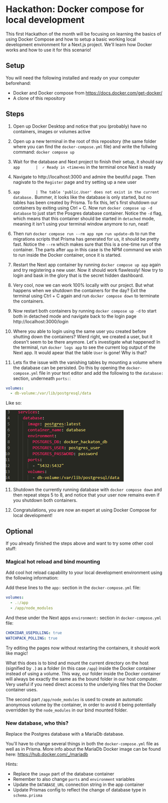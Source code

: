 # Hackathon: Docker compose for local development
This first Hackathon of the month will be focusing on learning the basics of using Docker Compose and how to setup a basic working local development environment for a Next.js project. We'll learn how Docker works and how to use it for this scenario!

## Setup
You will need the following installed and ready on your computer beforehand:
- Docker and Docker compose from https://docs.docker.com/get-docker/
- A clone of this repository

## Steps
1. Open up Docker Desktop and notice that you (probably) have no containers, images or volumes active

2. Open up a new terminal in the root of this repository (the same folder where you can find the `docker-compose.yml` file) and write the follwing command: `docker compose up`

3. Wait for the database and Next project to finish their setup, it should say `app       |  ✓ Ready in <time>ms` in the terminal once Next is ready

4. Navigate to http://localhost:3000 and admire the beutiful page. Then nagivate to the `Register` page and try setting up a new user

5. `app       | The table 'public.User' does not exist in the current database.` Bummer, it looks like the database is only started, but no tables has been created by Prisma. To fix this, let's first shutdown our containers by exiting using Ctrl + C. Now run `docker compose up -d database` to just start the Posgres database container. Notice the `-d` flag, which means that this container should be started in `detached` mode, meaning it isn't using your terminal window anymore to run, neat!

6. Then run `docker compose run --rm app npm run update-db` to run the migrations scripts that Prisma has generated for us, it should be pretty fast. Notice the `--rm` which makes sure that this is a one-time run of the container. The parts after `app` in this case is the NPM command we wish to run inside the Docker container, once it is started.

6. Restart the Next app container by running `docker compose up app` again and try registering a new user. Now it should work flawlessly! Now try to login and bask in the glory that is the secret hidden dashboard.

7. Very cool, now we can work 100% locally with our project. But what happens when we shutdown the containers for the day? Exit the terminal using Ctrl + C again and run `docker compose down` to terminate the containers.

8. Now restart both containers by running `docker compose up -d` to start both in detached mode and navigate back to the login page http://localhost:3000/login

9. Where you able to login using the same user you created before shutting down the containers? Wierd right, we created a user, but it doesn't seem to be there anymore. Let's investigate what happened! In the terminal, run `docker logs app` to see the current log output of the Next app. It would apear that the table `User` is gone! Why is that?

10. Lets fix the issue with the vanishing tables by mounting a volume where the database can be persisted. Do this by opening the `docker-compose.yml` file in your text editor and add the following to the `database:` section, underneath `ports:`:
```yaml
volumes:
  - db-volume:/var/lib/postgresql/data
```
Like so:

![alt text](image.png)

11. Shutdown the currently running database with `docker compose down` and then repeat steps 5 to 8, and notice that your user now remains even if you shutdown both containers.

12. Congratulations, you are now an expert at using Docker Compose for local development!

## Optional
If you already finished the steps above and want to try some other cool stuff:

### Magical hot reload and bind mounting
Add cool hot reload capability to your local development environment using the following information:

Add these lines to the `app:` section in the `docker-compose.yml` file:
```yaml
volumes:
  - .:/app
  - /app/node_modules
```
And these under the Next apps `environment:` section in `docker-compose.yml` file:
```yaml
CHOKIDAR_USEPOLLING: true
WATCHPACK_POLLING: true
```
Try editing the pages now without restarting the containers, it should work like magic! 

What this does is to bind and mount the current directory on the host (signified by `.`) as a folder (in this case `/app`) inside the Docker container instead of using a volume. This way, our folder inside the Docker container will always be exactly the same as the bound folder in our host computer. Very useful if you need direct access to the underlying files that the Docker container uses. 

The second part `/app/node_modules` is used to create an automatic anonymous volume by the container, in order to avoid it being potentially overridden by the `node_modules` in our bind mounted folder.

### New database, who this?
Replace the Postgres database with a MariaDb database. 

You'll have to change several things in both the `docker-compose.yml` file as well as in Prisma. More info about the MariaDb Docker image can be found here: https://hub.docker.com/_/mariadb

Hints:
- Replace the `image` part of the database container
- Remember to also change `ports` and `environment` variables
- Update the `DATABASE_URL` connection string in the app container
- Update Prismas config to reflect the change of database type in `schema.prisma`
